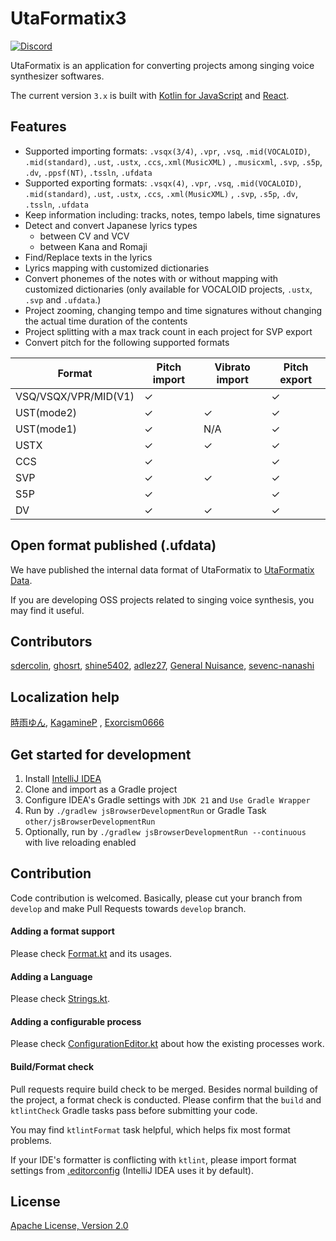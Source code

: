 # UtaFormatix3

[![Discord](https://img.shields.io/discord/984044285584359444?style=for-the-badge&label=discord&logo=discord&logoColor=ffffff&color=7389D8&labelColor=6A7EC2)](https://discord.gg/TyEcQ6P73y)

UtaFormatix is an application for converting projects among singing voice synthesizer softwares.

The current version `3.x` is built with [Kotlin for JavaScript](https://kotlinlang.org/docs/js-overview.html)
and [React](https://github.com/facebook/react).

## Features

- Supported importing
  formats: `.vsqx(3/4)`, `.vpr`, `.vsq`, `.mid(VOCALOID)`, `.mid(standard)`, `.ust`, `.ustx`, `.ccs`,`.xml(MusicXML)`
  , `.musicxml`, `.svp`, `.s5p`, `.dv`, `.ppsf(NT)`, `.tssln`, `.ufdata`
- Supported exporting
  formats: `.vsqx(4)`, `.vpr`, `.vsq`, `.mid(VOCALOID)`, `.mid(standard)`, `.ust`, `.ustx`, `.ccs`, `.xml(MusicXML)`
  , `.svp`, `.s5p`, `.dv`, `.tssln`, `.ufdata`
- Keep information including: tracks, notes, tempo labels, time signatures
- Detect and convert Japanese lyrics types
    - between CV and VCV
    - between Kana and Romaji
- Find/Replace texts in the lyrics
- Lyrics mapping with customized dictionaries
- Convert phonemes of the notes with or without mapping with customized dictionaries (only available for VOCALOID
  projects, `.ustx`, `.svp` and `.ufdata`.)
- Project zooming, changing tempo and time signatures without changing the actual time duration of the contents
- Project splitting with a max track count in each project for SVP export
- Convert pitch for the following supported formats

| Format               | Pitch import | Vibrato import | Pitch export |
|----------------------|--------------|----------------|--------------|
| VSQ/VSQX/VPR/MID(V1) | ✓            |                | ✓            |
| UST(mode2)           | ✓            | ✓              | ✓            |
| UST(mode1)           | ✓            | N/A            | ✓            |
| USTX                 | ✓            | ✓              | ✓            |
| CCS                  | ✓            |                | ✓            |
| SVP                  | ✓            | ✓              | ✓            |
| S5P                  | ✓            |                | ✓            |
| DV                   | ✓            | ✓              | ✓            |

## Open format published (.ufdata)

We have published the internal data format of UtaFormatix
to [UtaFormatix Data](https://github.com/sdercolin/utaformatix-data).

If you are developing OSS projects related to singing voice synthesis, you may find it useful.

## Contributors

[sdercolin](https://github.com/sdercolin), [ghosrt](https://github.com/ghosrt), [shine5402](https://github.com/shine5402), [adlez27](https://github.com/adlez27), [
General Nuisance](https://github.com/GeneralNuisance0), [sevenc-nanashi](https://github.com/sevenc-nanashi)

## Localization help

[時雨ゆん](https://twitter.com/Yun_Shigure), [KagamineP](https://github.com/KagamineP)
, [Exorcism0666](https://github.com/Exorcism0666)

## Get started for development

1. Install [IntelliJ IDEA](https://www.jetbrains.com/idea/)
2. Clone and import as a Gradle project
3. Configure IDEA's Gradle settings with `JDK 21` and `Use Gradle Wrapper`
4. Run by `./gradlew jsBrowserDevelopmentRun` or Gradle Task `other/jsBrowserDevelopmentRun`
5. Optionally, run by `./gradlew jsBrowserDevelopmentRun --continuous` with live reloading enabled

## Contribution

Code contribution is welcomed. Basically, please cut your branch from `develop` and make Pull Requests towards `develop`
branch.

#### Adding a format support

Please check [Format.kt](core/src/main/kotlin/core/model/Format.kt) and its usages.

#### Adding a Language

Please check [Strings.kt](src/jsMain/kotlin/ui/strings/Strings.kt).

#### Adding a configurable process

Please check [ConfigurationEditor.kt](src/jsMain/kotlin/ui/ConfigurationEditor.kt)
about how the existing processes work.

#### Build/Format check

Pull requests require build check to be merged. Besides normal building of the project, a format check is conducted.
Please confirm that the `build` and `ktlintCheck` Gradle tasks pass before submitting your code.

You may find `ktlintFormat` task helpful, which helps fix most format problems.

If your IDE's formatter is conflicting with `ktlint`, please import format settings
from [.editorconfig](.editorconfig) (IntelliJ IDEA uses it by default).

## License

[Apache License, Version 2.0](LICENSE.md)
